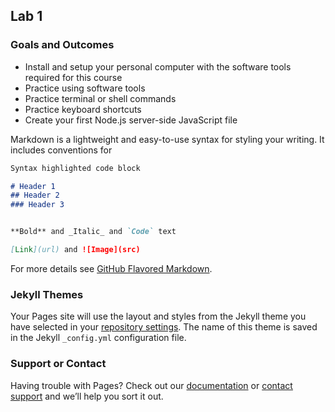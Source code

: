 ## Lab 1

### Goals and Outcomes
  -  Install and setup your personal computer with the software tools required for this course
  -  Practice using software tools
  -  Practice terminal or shell commands
  -  Practice keyboard shortcuts
  -  Create your first Node.js server-side JavaScript file
  
Markdown is a lightweight and easy-to-use syntax for styling your writing. It includes conventions for

```markdown
Syntax highlighted code block

# Header 1
## Header 2
### Header 3


**Bold** and _Italic_ and `Code` text

[Link](url) and ![Image](src)
```

For more details see [GitHub Flavored Markdown](https://guides.github.com/features/mastering-markdown/).

### Jekyll Themes

Your Pages site will use the layout and styles from the Jekyll theme you have selected in your [repository settings](https://github.com/killua-boop/cit281-lab1/settings/pages). The name of this theme is saved in the Jekyll `_config.yml` configuration file.

### Support or Contact

Having trouble with Pages? Check out our [documentation](https://docs.github.com/categories/github-pages-basics/) or [contact support](https://support.github.com/contact) and we’ll help you sort it out.
